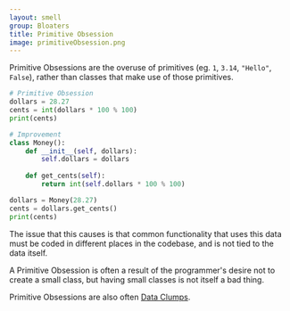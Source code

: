 ```yaml
---
layout: smell
group: Bloaters
title: Primitive Obsession
image: primitiveObsession.png
---
```

Primitive Obsessions are the overuse of primitives (eg. `1`, `3.14`, `"Hello"`, `False`), rather than classes that make use of those primitives.
~~~ python
# Primitive Obsession
dollars = 28.27
cents = int(dollars * 100 % 100)
print(cents)

# Improvement
class Money():
    def __init__(self, dollars):
        self.dollars = dollars
    
    def get_cents(self):
        return int(self.dollars * 100 % 100)

dollars = Money(28.27)
cents = dollars.get_cents()
print(cents)
~~~
The issue that this causes is that common functionality that uses this data must be coded in different places in the codebase, and is not tied to the data itself.

A Primitive Obsession is often a result of the programmer's desire not to create a small class, but having small classes is not itself a bad thing.

Primitive Obsessions are also often [Data Clumps](data-clump).